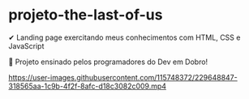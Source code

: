 # projeto-the-last-of-us

✔ Landing page exercitando meus conhecimentos com HTML, CSS e JavaScript

📌  Projeto ensinado pelos programadores do Dev em Dobro!

https://user-images.githubusercontent.com/115748372/229648847-318565aa-1c9b-4f2f-8afc-d18c3082c009.mp4



